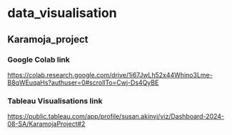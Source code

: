 # data_visualisation
## Karamoja_project
### Google Colab link
https://colab.research.google.com/drive/1i67JwLh52x44Whino3Lme-B8qWEuqaHs?authuser=0#scrollTo=Cwj-Ds4QyBE
 ### Tableau Visualisations link
https://public.tableau.com/app/profile/susan.akinyi/viz/Dashboard-2024-08-SA/KaramojaProject#2
